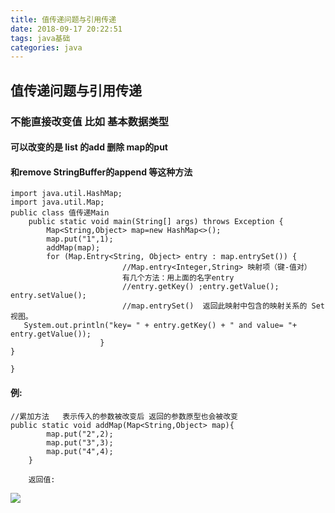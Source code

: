 ```yaml
---
title: 值传递问题与引用传递
date: 2018-09-17 20:22:51
tags: java基础
categories: java
---
```

## 值传递问题与引用传递
### 不能直接改变值 比如 基本数据类型
#### 可以改变的是 list 的add 删除     map的put   
#### 和remove     StringBuffer的append 等这种方法

<!--more-->
```
import java.util.HashMap;
import java.util.Map;
public class 值传递Main 
    public static void main(String[] args) throws Exception {
        Map<String,Object> map=new HashMap<>();
        map.put("1",1);
        addMap(map);
        for (Map.Entry<String, Object> entry : map.entrySet()) {
                         //Map.entry<Integer,String> 映射项（键-值对）  
                         有几个方法：用上面的名字entry
                         //entry.getKey() ;entry.getValue(); entry.setValue();
                         //map.entrySet()  返回此映射中包含的映射关系的 Set视图。
   System.out.println("key= " + entry.getKey() + " and value= "+ entry.getValue());
                    }
}

}
```
#### 例:

```
//累加方法   表示传入的参数被改变后 返回的参数原型也会被改变
public static void addMap(Map<String,Object> map){
        map.put("2",2);
        map.put("3",3);
        map.put("4",4);
    }
    
    返回值:
```
<img src="/img/2018-9-17/return.png"></img>